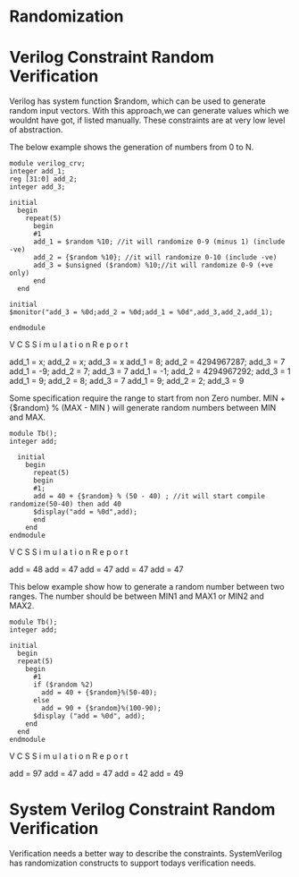 # Randomization

# Verilog Constraint Random Verification

Verilog has system function $random, which can be used to generate random input vectors. With this approach,we can generate values which we wouldnt have got, if listed manually. These constraints are at very low level of abstraction. 

The below example shows the generation of numbers from 0 to N.

    module verilog_crv;
    integer add_1;
    reg [31:0] add_2;
    integer add_3;
  
    initial
      begin
        repeat(5)
          begin
          #1
          add_1 = $random %10; //it will randomize 0-9 (minus 1) (include -ve)
          add_2 = {$random %10}; //it will randomize 0-10 (include -ve)
          add_3 = $unsigned ($random) %10;//it will randomize 0-9 (+ve only)   
          end 
      end 

    initial 
    $monitor("add_3 = %0d;add_2 = %0d;add_1 = %0d",add_3,add_2,add_1); 

    endmodule
 
V C S   S i m u l a t i o n   R e p o r t
 
add_1 = x;  add_2 = x;          add_3 = x
add_1 = 8;  add_2 = 4294967287; add_3 = 7
add_1 = -9; add_2 = 7;          add_3 = 7
add_1 = -1; add_2 = 4294967292; add_3 = 1
add_1 = 9;  add_2 = 8;          add_3 = 7
add_1 = 9;  add_2 = 2;          add_3 = 9
          
       
Some specification require the range to start from non Zero number. MIN + {$random} % (MAX - MIN ) will generate random numbers between MIN and MAX. 

    module Tb(); 
    integer add; 

      initial 
        begin 
          repeat(5) 
          begin 
          #1; 
          add = 40 + {$random} % (50 - 40) ; //it will start compile randomize(50-40) then add 40
          $display("add = %0d",add); 
          end 
        end 
    endmodule 

V C S   S i m u l a t i o n   R e p o r t 

add = 48
add = 47
add = 47
add = 47
add = 47
 
 
This below example show how to generate a random number between two ranges. The number should be between MIN1 and MAX1 or MIN2 and MAX2. 
  
    module Tb();
    integer add;
  
    initial
      begin
      repeat(5)
        begin
          #1
          if ($random %2)
            add = 40 + {$random}%(50-40);
          else
            add = 90 + {$random}%(100-90);
          $display ("add = %0d", add);
        end
      end
    endmodule

V C S   S i m u l a t i o n   R e p o r t 

add = 97
add = 47
add = 47
add = 42
add = 49

           
# System Verilog Constraint Random Verification

Verification needs a better way to describe the constraints. SystemVerilog has randomization constructs to support todays verification needs. 
